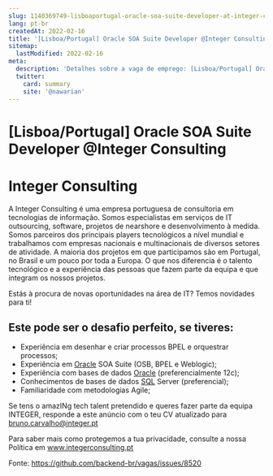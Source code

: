 ```yaml
---
slug: 1140369749-lisboaportugal-oracle-soa-suite-developer-at-integer-consulting
lang: pt-br
createdAt: 2022-02-16
title: '[Lisboa/Portugal] Oracle SOA Suite Developer @Integer Consulting - Vaga de Emprego'
sitemap:
  lastModified: 2022-02-16
meta:
  description: 'Detalhes sobre a vaga de emprego: [Lisboa/Portugal] Oracle SOA Suite Developer @Integer Consulting'
  twitter:
    card: summary
    site: '@nawarian'
---
```


# [Lisboa/Portugal] Oracle SOA Suite Developer @Integer Consulting

# Integer Consulting
A Integer Consulting é uma empresa portuguesa de consultoria em tecnologias de informação. Somos especialistas em serviços de IT outsourcing, software, projetos de nearshore e desenvolvimento à medida. Somos parceiros dos principais players tecnológicos a nível mundial e trabalhamos com empresas nacionais e multinacionais de diversos setores de atividade. A maioria dos projetos em que participamos são em Portugal, no Brasil e um pouco por toda a Europa. O que nos diferencia é o talento tecnológico e a experiência das pessoas que fazem parte da equipa e que integram os nossos projetos.

Estás à procura de novas oportunidades na área de IT? Temos novidades para ti!

## Este pode ser o desafio perfeito, se tiveres:
- Experiência em desenhar e criar processos BPEL e orquestrar processos;
- Experiência em [Oracle](https://www.net-empregos.com/oracle/) SOA Suite (OSB, BPEL e Weblogic);
- Experiência com bases de dados [Oracle](https://www.net-empregos.com/oracle/) (preferencialmente 12c);
- Conhecimentos de bases de dados [SQL](https://www.net-empregos.com/sql/) Server (preferencial);
- Familiaridade com metodologias Agile;

Se tens o amazINg tech talent pretendido e queres fazer parte da equipa INTEGER, responde a este anúncio com o teu CV atualizado para bruno.carvalho@integer.pt

Para saber mais como protegemos a tua privacidade, consulte a nossa Política em www.integerconsulting.pt

Fonte: https://github.com/backend-br/vagas/issues/8520